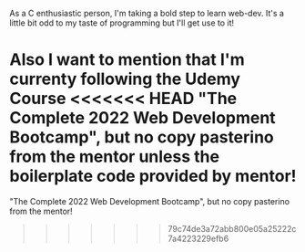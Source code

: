 As a C enthusiastic person, I'm taking a bold step to learn web-dev.
It's a little bit odd to my taste of programming but I'll get use to it!

Also I want to mention that I'm currenty following the Udemy Course
<<<<<<< HEAD
"The Complete 2022 Web Development Bootcamp", but no copy pasterino from the mentor unless the boilerplate code provided by mentor!
=======
"The Complete 2022 Web Development Bootcamp", but no copy pasterino from the mentor!
>>>>>>> 79c74de3a72abb800e05a25222c7a4223229efb6
